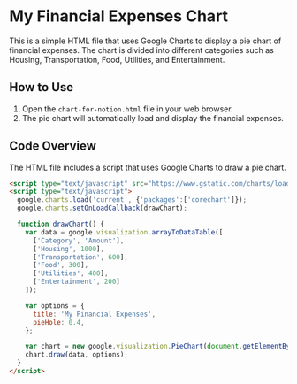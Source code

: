 # My Financial Expenses Chart

This is a simple HTML file that uses Google Charts to display a pie chart of financial expenses. The chart is divided into different categories such as Housing, Transportation, Food, Utilities, and Entertainment.

## How to Use

1. Open the `chart-for-notion.html` file in your web browser.
2. The pie chart will automatically load and display the financial expenses.

## Code Overview

The HTML file includes a script that uses Google Charts to draw a pie chart.

```html
<script type="text/javascript" src="https://www.gstatic.com/charts/loader.js"></script>
<script type="text/javascript">
  google.charts.load('current', {'packages':['corechart']});
  google.charts.setOnLoadCallback(drawChart);

  function drawChart() {
    var data = google.visualization.arrayToDataTable([
      ['Category', 'Amount'],
      ['Housing', 1000],
      ['Transportation', 600],
      ['Food', 300],
      ['Utilities', 400],
      ['Entertainment', 200]
    ]);

    var options = {
      title: 'My Financial Expenses',
      pieHole: 0.4,
    };

    var chart = new google.visualization.PieChart(document.getElementById('googleChart'));
    chart.draw(data, options);
  }
</script>